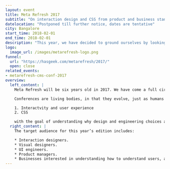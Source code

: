 ```yaml
---
layout: event
title: Meta Refresh 2017
subtitle: "On interaction design and CSS from product and business standpoints"
datelocation: "Postponed till further notice, dates are tentative"
city: Bangalore
start_time: 2018-02-01
end_time: 2018-02-01
description: "This year, we have decided to ground ourselves by looking at two aspects of design: Interactivity and user experience, and CSS with the goal of understanding why design and engineering choices are made for different users, in different domains and for meeting different business goals."
logo:
  image_url: /images/metarefresh-logo.png
funnel:
  url: "https://hasgeek.com/metarefresh/2017/"
  open: close
related_events:
- metarefresh-cms-conf-2017
overview:
  left_content: |
    Meta Refresh will be six years old in 2017. We have come a full circle with trying to bridge the gap between designers and developers in the initial years, to producing a conference on front-end engineering alone, and finally, experimenting with shifting the focus to product design.

    Conferences are living bodies, in that they evolve, just as humans grow by learning from trial and error. This year, we have decided to ground ourselves by looking at two aspects of design:

    1. Interactvity and user experience
    2. CSS

    with the goal of understanding why design and engineering choices are made for different users, in different domains and for meeting different business goals.
  right_content: |
    The target audience for this year’s edition includes:

    * Interaction designers.
    * Visual designers.
    * UI engineers.
    * Product managers.
    * Businesses interested in understanding how to understand users, and thereby design better user experience and design.
---
```

